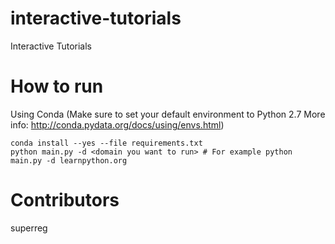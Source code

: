 interactive-tutorials
=====================

Interactive Tutorials

How to run
==============
Using Conda (Make sure to set your default environment to Python 2.7 More info: http://conda.pydata.org/docs/using/envs.html)
```
conda install --yes --file requirements.txt
python main.py -d <domain you want to run> # For example python main.py -d learnpython.org
```

Contributors
============
superreg
